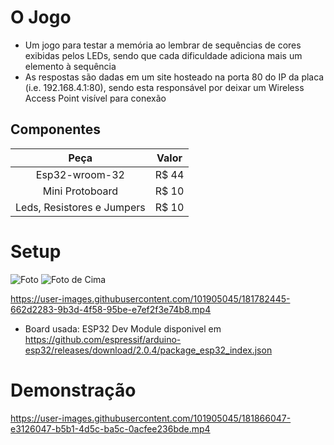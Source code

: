 # O Jogo
- Um jogo para testar a memória ao lembrar de sequências de cores exibidas pelos LEDs, sendo que cada dificuldade adiciona mais um elemento à sequência
- As respostas são dadas em um site hosteado na porta 80 do IP da placa (i.e. 192.168.4.1:80), sendo esta responsável por deixar um Wireless Access Point visível para conexão

## Componentes
| Peça | Valor |
|:----:|:-----:|
| Esp32-wroom-32  | R$ 44|
| Mini Protoboard | R$ 10|
| Leds, Resistores e Jumpers | R$ 10|

# Setup
![Foto](https://user-images.githubusercontent.com/101905045/181866109-788c8713-5954-48a0-876c-e897fcb7ccdb.jpg)
![Foto de Cima](https://user-images.githubusercontent.com/101905045/181866114-e3ee226f-e294-492d-a424-b39f40a3074a.jpg)



https://user-images.githubusercontent.com/101905045/181782445-662d2283-9b3d-4f58-95be-e7ef2f3e74b8.mp4
  - Board usada: ESP32 Dev Module disponivel em https://github.com/espressif/arduino-esp32/releases/download/2.0.4/package_esp32_index.json
 
# Demonstração
https://user-images.githubusercontent.com/101905045/181866047-e3126047-b5b1-4d5c-ba5c-0acfee236bde.mp4
